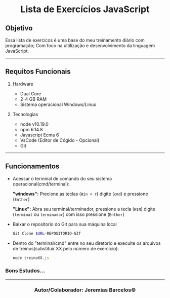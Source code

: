<h1 align=center> <strong> Lista de Exercícios JavaScript </strong> </h1> 

## Objetivo 
Essa lista de exercícos é uma base do meu treinamento diário com programação; Com foco na ultilização e desenvolvimento da linguagem JavaScript.

---

## Requitos Funcionais

1. Hardware
    - Dual Core
    - 2-4 GB RAM
    - Sistema operacional Windows/Linux

2. Tecnologias
    - node v10.19.0
    - npm 6.14.8
    - Javascript Ecma 6
    - VsCode (Editor de Cógido - Opcional)
    - Git

---

## Funcionamentos 

- Acessar o terminal de comando do seu sistema operacional(cmd/terminal):

    <strong>"windows":</strong> Precione as teclas (`Win + r`) digite (`cmd`) e pressione (`Enther`)

    <strong>"Linux":</strong> Abra seu terminal/terminador, pressione a tecla (`WIN`) digite (`terminal` ou `terminador`) com isso pressione (`Enther`)

- Baixar o reposítorio do Git para sua máquina local

    ~~~ bash
    Git Clone $URL-REPOSITORIO-GIT
    ~~~

- Dentro do "terminal/cmd" entre no seu díretorio e execulte os arquivos de treinos(substituir XX pelo número de exercício):

    ~~~ Javascript
    node treinoXX.js
    ~~~


### Bons Estudos...
---

<h3 align=center > Autor/Colaborador: Jeremias Barcelos© </h3>
